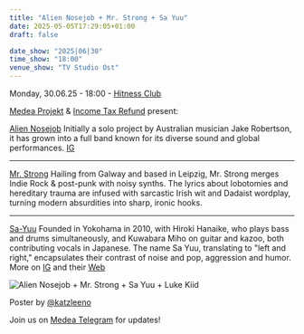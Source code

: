 ```yaml
---
title: "Alien Nosejob + Mr. Strong + Sa Yuu"
date: 2025-05-05T17:29:05+01:00
draft: false

date_show: "2025|06|30"
time_show: "18:00"
venue_show: "TV Studio Ost"
---
```


Monday, 30.06.25 - 18:00 - [Hitness Club](https://hitness.club/)

[Medea Projekt](https://www.instagram.com/medeaprojekt.de) & [Income Tax Refund](https://itritritr.netlify.app/) present:

[Alien Nosejob](https://aliennosejob.bandcamp.com/)
Initially a solo project by Australian musician Jake Robertson, it has grown into a full band known for its diverse sound and global performances. [IG](https://www.instagram.com/alien_nosejob)

---

[Mr. Strong](https://www.instagram.com/_mr._strong_)
Hailing from Galway and based in Leipzig, Mr. Strong merges Indie Rock & post-punk with noisy synths. The lyrics about lobotomies and hereditary trauma are infused with sarcastic Irish wit and Dadaist wordplay, turning modern absurdities into sharp, ironic hooks.

---

[Sa-Yuu](https://sayuu.bandcamp.com/)
Founded in Yokohama in 2010, with Hiroki Hanaike, who plays bass and drums simultaneously, and Kuwabara Miho on guitar and kazoo, both contributing vocals in Japanese. The name Sa Yuu, translating to "left and right," encapsulates their contrast of noise and pop, aggression and humor. More on [IG](https://www.instagram.com/sayuu_band) and their [Web](https://www.sa-yuu.com/)

![Alien Nosejob + Mr. Strong + Sa Yuu + Luke Kiid](../../posters/2025-06-30.jpg)

Poster by [@katzleeno](https://www.instagram.com/katzleeno)

Join us on [Medea Telegram](https://t.me/+lnmi4zvindFjOTky) for updates!

